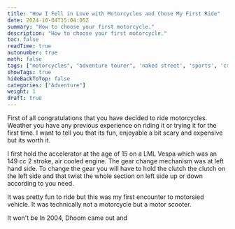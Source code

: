 ```yaml
---
title: "How I Fell in Love with Motorcycles and Chose My First Ride"
date: 2024-10-04T15:04:05Z
summary: "How to choose your first motorcycle."
description: "How to choose your first motorcycle."
toc: false
readTime: true
autonumber: true
math: false
tags: ["motorcycles", "adventure tourer", 'naked street', 'sports', 'cruisers']
showTags: true
hideBackToTop: false
categories: ["Adventure"]
weight: 1
draft: true
---
```


First of all congratulations that you have decided to ride motorcycles.
Weather you have any previous experience on riding it or trying it for the first time.
I want to tell you that its fun, enjoyable a bit scary and expensive but its worth it.

I first hold the accelerator at the age of 15 on a LML Vespa which was an 149 cc 2 stroke, air cooled engine.
The gear change mechanism was at left hand side. To change the gear you will have to hold the clutch the clutch on the left
side and that twist the whole section on left side up or down according to you need.

It was pretty fun to ride but this was my first encounter to motorsied vehicle. It was technically not a motorcycle but
a motor scooter. 

It won't be In 2004, Dhoom came out and 